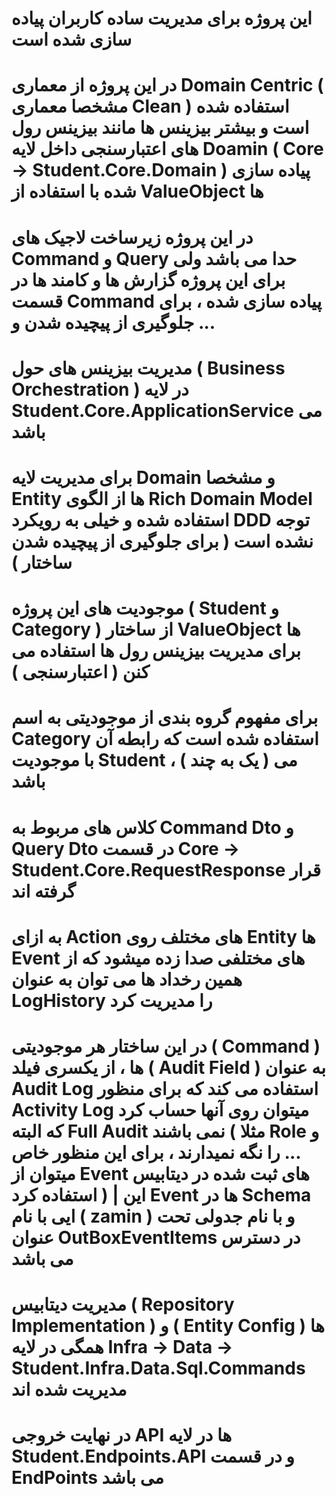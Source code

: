 ﻿# این پروژه برای مدیریت ساده کاربران پیاده سازی شده است

# در این پروژه از معماری Domain Centric ( مشخصا معماری Clean ) استفاده شده است و بیشتر بیزینس ها مانند بیزینس رول های اعتبارسنجی داخل لایه Doamin ( Core -> Student.Core.Domain ) پیاده سازی شده با استفاده از ValueObject ها

# در این پروژه زیرساخت لاجیک های Command و Query حدا می باشد ولی برای این پروژه گزارش ها و کامند ها در قسمت Command پیاده سازی شده ، برای جلوگیری از پیچیده شدن و ...

# مدیریت بیزینس های حول ( Business Orchestration ) در لایه Student.Core.ApplicationService می باشد

# برای مدیریت لایه Domain و مشخصا Entity ها از الگوی Rich Domain Model استفاده شده و خیلی به رویکرد DDD توجه نشده است ( برای جلوگیری از پیچیده شدن ساختار )

# موجودیت های این پروژه ( Student و Category ) از ساختار ValueObject ها برای مدیریت بیزینس رول ها استفاده می کنن ( اعتبارسنجی )

# برای مفهوم گروه بندی از موجودیتی به اسم Category استفاده شده است که رابطه آن با موجودیت Student ، ( یک به چند ) می باشد

# کلاس های مربوط به Command Dto و Query Dto در قسمت Core -> Student.Core.RequestResponse قرار گرفته اند

# به ازای Action های مختلف روی Entity ها Event های مختلفی صدا زده میشود که از همین رخداد ها می توان به عنوان LogHistory را مدیریت کرد

# در این ساختار هر موجودیتی ( Command ) ها ، از یکسری فیلد ( Audit Field ) به عنوان Audit Log استفاده می کند که برای منظور Activity Log میتوان روی آنها حساب کرد که البته Full Audit نمی باشند ( مثلا Role و ... را نگه نمیدارند ، برای این منظور خاص میتوان از Event های ثبت شده در دیتابیس استفاده کرد ) | این Event ها در Schema ایی با نام ( zamin ) و با نام جدولی تحت عنوان OutBoxEventItems در دسترس می باشد

# مدیریت دیتابیس ( Repository Implementation ) و ( Entity Config ) ها همگی در لایه Infra -> Data -> Student.Infra.Data.Sql.Commands مدیریت شده اند

# در نهایت خروجی API ها در لایه Student.Endpoints.API و در قسمت EndPoints می باشد
